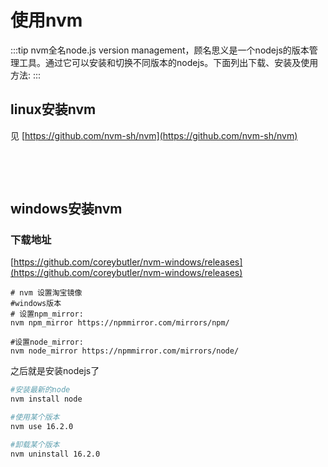 # 使用nvm

:::tip
nvm全名node.js version management，顾名思义是一个nodejs的版本管理工具。通过它可以安装和切换不同版本的nodejs。下面列出下载、安装及使用方法:
:::

## linux安装nvm

见 [https://github.com/nvm-sh/nvm](https://github.com/nvm-sh/nvm)

​

​

## windows安装nvm

### 下载地址

[https://github.com/coreybutler/nvm-windows/releases](https://github.com/coreybutler/nvm-windows/releases)

```shell
# nvm 设置淘宝镜像
#windows版本
# 设置npm_mirror:
nvm npm_mirror https://npmmirror.com/mirrors/npm/

#设置node_mirror:
nvm node_mirror https://npmmirror.com/mirrors/node/
```

之后就是安装nodejs了

```bash
#安装最新的node
nvm install node

#使用某个版本
nvm use 16.2.0

#卸载某个版本
nvm uninstall 16.2.0
```
